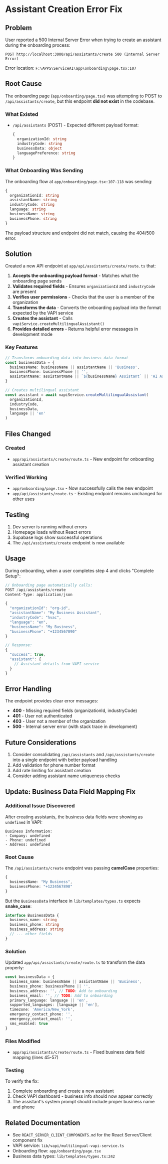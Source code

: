 # Assistant Creation Error Fix

## Problem

User reported a 500 Internal Server Error when trying to create an assistant during the onboarding process:

```
POST http://localhost:3000/api/assistants/create 500 (Internal Server Error)
```

Error location: `F:\APPS\ServiceAI\app\onboarding\page.tsx:107`

## Root Cause

The onboarding page (`app/onboarding/page.tsx`) was attempting to POST to `/api/assistants/create`, but this endpoint **did not exist** in the codebase.

### What Existed
- `/api/assistants` (POST) - Expected different payload format:
  ```typescript
  {
    organizationId: string
    industryCode: string
    businessData: object
    languagePreference: string
  }
  ```

### What Onboarding Was Sending
The onboarding flow at `app/onboarding/page.tsx:107-118` was sending:
```typescript
{
  organizationId: string
  assistantName: string
  industryCode: string
  language: string
  businessName: string
  businessPhone: string
}
```

The payload structure and endpoint did not match, causing the 404/500 error.

## Solution

Created a new API endpoint at `app/api/assistants/create/route.ts` that:

1. **Accepts the onboarding payload format** - Matches what the onboarding page sends
2. **Validates required fields** - Ensures `organizationId` and `industryCode` are present
3. **Verifies user permissions** - Checks that the user is a member of the organization
4. **Transforms the data** - Converts the onboarding payload into the format expected by the VAPI service
5. **Creates the assistant** - Calls `vapiService.createMultilingualAssistant()`
6. **Provides detailed errors** - Returns helpful error messages in development mode

### Key Features

```typescript
// Transforms onboarding data into business data format
const businessData = {
  businessName: businessName || assistantName || 'Business',
  businessPhone: businessPhone || '',
  assistantName: assistantName || `${businessName} Assistant` || 'AI Assistant'
}

// Creates multilingual assistant
const assistant = await vapiService.createMultilingualAssistant(
  organizationId,
  industryCode,
  businessData,
  language || 'en'
)
```

## Files Changed

### Created
- `app/api/assistants/create/route.ts` - New endpoint for onboarding assistant creation

### Verified Working
- `app/onboarding/page.tsx` - Now successfully calls the new endpoint
- `app/api/assistants/route.ts` - Existing endpoint remains unchanged for other uses

## Testing

1. Dev server is running without errors
2. Homepage loads without React errors
3. Supabase logs show successful operations
4. The `/api/assistants/create` endpoint is now available

## Usage

During onboarding, when a user completes step 4 and clicks "Complete Setup":

```typescript
// Onboarding page automatically calls:
POST /api/assistants/create
Content-Type: application/json

{
  "organizationId": "org-id",
  "assistantName": "My Business Assistant",
  "industryCode": "hvac",
  "language": "en",
  "businessName": "My Business",
  "businessPhone": "+1234567890"
}

// Response:
{
  "success": true,
  "assistant": {
    // Assistant details from VAPI service
  }
}
```

## Error Handling

The endpoint provides clear error messages:
- **400** - Missing required fields (organizationId, industryCode)
- **401** - User not authenticated
- **403** - User not a member of the organization
- **500** - Internal server error (with stack trace in development)

## Future Considerations

1. Consider consolidating `/api/assistants` and `/api/assistants/create` into a single endpoint with better payload handling
2. Add validation for phone number format
3. Add rate limiting for assistant creation
4. Consider adding assistant name uniqueness checks

## Update: Business Data Field Mapping Fix

### Additional Issue Discovered

After creating assistants, the business data fields were showing as `undefined` in VAPI:
```
Business Information:
- Company: undefined
- Phone: undefined
- Address: undefined
```

### Root Cause

The `/api/assistants/create` endpoint was passing **camelCase** properties:
```typescript
{
  businessName: "My Business",
  businessPhone: "+1234567890"
}
```

But the `BusinessData` interface in `lib/templates/types.ts` expects **snake_case**:
```typescript
interface BusinessData {
  business_name: string
  business_phone: string
  business_address: string
  // ... other fields
}
```

### Solution

Updated `app/api/assistants/create/route.ts` to transform the data properly:

```typescript
const businessData = {
  business_name: businessName || assistantName || 'Business',
  business_phone: businessPhone || '',
  business_address: '', // TODO: Add to onboarding
  business_email: '', // TODO: Add to onboarding
  primary_language: language || 'en',
  supported_languages: [language || 'en'],
  timezone: 'America/New_York',
  emergency_contact_phone: '',
  emergency_contact_email: '',
  sms_enabled: true
}
```

### Files Modified

- `app/api/assistants/create/route.ts` - Fixed business data field mapping (lines 45-57)

### Testing

To verify the fix:

1. Complete onboarding and create a new assistant
2. Check VAPI dashboard - business info should now appear correctly
3. The assistant's system prompt should include proper business name and phone

## Related Documentation

- See `REACT_SERVER_CLIENT_COMPONENTS.md` for the React Server/Client component fix
- VAPI service: `lib/vapi/multilingual-vapi-service.ts`
- Onboarding flow: `app/onboarding/page.tsx`
- Business data types: `lib/templates/types.ts:242`
